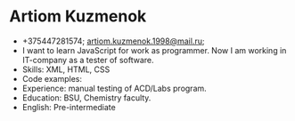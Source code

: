 # Artiom Kuzmenok
* +375447281574; artiom.kuzmenok.1998@mail.ru; 
* I want to learn JavaScript for work as programmer. Now I am working in IT-company as a tester of software. 
* Skills: XML, HTML, CSS
* Code examples: 
* Experience: manual testing of ACD/Labs program.
* Education: BSU, Chemistry faculty.
* English: Pre-intermediate
